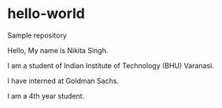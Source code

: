 # hello-world
Sample repository

Hello, My name is Nikita Singh.

I am a student of Indian Institute of Technology (BHU) Varanasi.

I have interned at Goldman Sachs.

I am a 4th year student.
